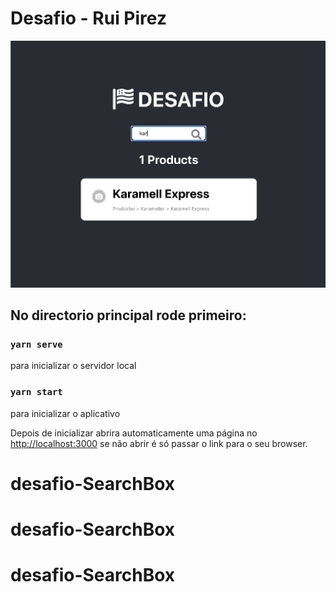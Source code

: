 # Desafio - Rui Pirez

<img src=".gitimages/cover.png">

## No directorio principal rode primeiro:

### `yarn serve`

para inicializar o servidor local

### `yarn start`

para inicializar o aplicativo

Depois de inicializar abrira automaticamente uma página no
[http://localhost:3000](http://localhost:3000) se não abrir é só passar o link para o seu browser.
# desafio-SearchBox
# desafio-SearchBox
# desafio-SearchBox
